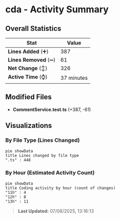 # cda - Activity Summary 

## Overall Statistics

| Stat                   | Value                                                             |
| ---------------------- | ----------------------------------------------------------------- |
| **Lines Added** (➕)   | 387                                          |
| **Lines Removed** (➖) | 61                                        |
| **Net Change** (↕)    | 326                |
| **Active Time** (⌚)   | 37 minutes |


## Modified Files
- **CommentService.test.ts** (+387, -61)

## Visualizations

### By File Type (Lines Changed)

```mermaid
pie showData
title Lines changed by file type
".ts" : 448
```

### By Hour (Estimated Activity Count)

```mermaid
pie showData
title Coding activity by hour (count of changes)
"11h" : 4
"12h" : 8
"13h" : 11
```


> **Last Updated:** 07/08/2025, 13:16:13